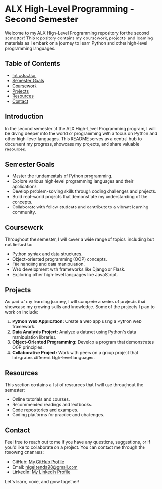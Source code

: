 # ALX High-Level Programming - Second Semester

Welcome to my ALX High-Level Programming repository for the second semester! This repository contains my coursework, projects, and learning materials as I embark on a journey to learn Python and other high-level programming languages.

## Table of Contents

- [Introduction](#introduction)
- [Semester Goals](#semester-goals)
- [Coursework](#coursework)
- [Projects](#projects)
- [Resources](#resources)
- [Contact](#contact)

## Introduction

In the second semester of the ALX High-Level Programming program, I will be diving deeper into the world of programming with a focus on Python and other high-level languages. This README serves as a central hub to document my progress, showcase my projects, and share valuable resources.

## Semester Goals

- Master the fundamentals of Python programming.
- Explore various high-level programming languages and their applications.
- Develop problem-solving skills through coding challenges and projects.
- Build real-world projects that demonstrate my understanding of the concepts.
- Collaborate with fellow students and contribute to a vibrant learning community.

## Coursework

Throughout the semester, I will cover a wide range of topics, including but not limited to:

- Python syntax and data structures.
- Object-oriented programming (OOP) concepts.
- File handling and data manipulation.
- Web development with frameworks like Django or Flask.
- Exploring other high-level languages like JavaScript.

## Projects

As part of my learning journey, I will complete a series of projects that showcase my growing skills and knowledge. Some of the projects I plan to work on include:

1. **Python Web Application:** Create a web app using a Python web framework.
2. **Data Analysis Project:** Analyze a dataset using Python's data manipulation libraries.
3. **Object-Oriented Programming:** Develop a program that demonstrates OOP principles.
4. **Collaborative Project:** Work with peers on a group project that integrates different high-level languages.

## Resources

This section contains a list of resources that I will use throughout the semester:

- Online tutorials and courses.
- Recommended readings and textbooks.
- Code repositories and examples.
- Coding platforms for practice and challenges.

## Contact

Feel free to reach out to me if you have any questions, suggestions, or if you'd like to collaborate on a project. You can contact me through the following channels:

- GitHub: [My GitHub Profile](https://github.com/Heavenboi)
- Email: nigelzenda98@gmail.com
- LinkedIn: [My LinkedIn Profile](https://www.linkedin.com/in/nigel-zenda-738416146)

Let's learn, code, and grow together!

